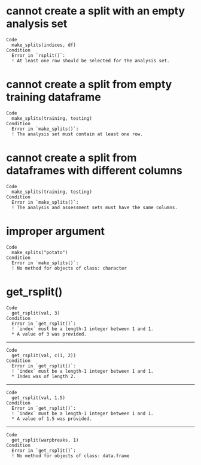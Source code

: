 # cannot create a split with an empty analysis set

    Code
      make_splits(indices, df)
    Condition
      Error in `rsplit()`:
      ! At least one row should be selected for the analysis set.

# cannot create a split from empty training dataframe

    Code
      make_splits(training, testing)
    Condition
      Error in `make_splits()`:
      ! The analysis set must contain at least one row.

# cannot create a split from dataframes with different columns

    Code
      make_splits(training, testing)
    Condition
      Error in `make_splits()`:
      ! The analysis and assessment sets must have the same columns.

# improper argument

    Code
      make_splits("potato")
    Condition
      Error in `make_splits()`:
      ! No method for objects of class: character

# get_rsplit()

    Code
      get_rsplit(val, 3)
    Condition
      Error in `get_rsplit()`:
      ! `index` must be a length-1 integer between 1 and 1.
      * A value of 3 was provided.

---

    Code
      get_rsplit(val, c(1, 2))
    Condition
      Error in `get_rsplit()`:
      ! `index` must be a length-1 integer between 1 and 1.
      * Index was of length 2.

---

    Code
      get_rsplit(val, 1.5)
    Condition
      Error in `get_rsplit()`:
      ! `index` must be a length-1 integer between 1 and 1.
      * A value of 1.5 was provided.

---

    Code
      get_rsplit(warpbreaks, 1)
    Condition
      Error in `get_rsplit()`:
      ! No method for objects of class: data.frame

